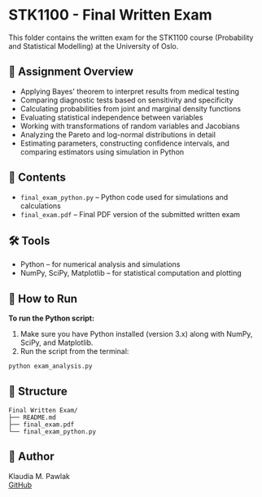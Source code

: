 # STK1100 - Final Written Exam

This folder contains the written exam for the STK1100 course (Probability and Statistical Modelling) at the University of Oslo.

## 📝 Assignment Overview

- Applying Bayes' theorem to interpret results from medical testing
- Comparing diagnostic tests based on sensitivity and specificity
- Calculating probabilities from joint and marginal density functions
- Evaluating statistical independence between variables
- Working with transformations of random variables and Jacobians
- Analyzing the Pareto and log-normal distributions in detail
- Estimating parameters, constructing confidence intervals, and comparing estimators using simulation in Python

## 📄 Contents

- `final_exam_python.py` – Python code used for simulations and calculations
- `final_exam.pdf` – Final PDF version of the submitted written exam

## 🛠 Tools

- Python – for numerical analysis and simulations
- NumPy, SciPy, Matplotlib – for statistical computation and plotting

## 🚀 How to Run

**To run the Python script:**

 1. Make sure you have Python installed (version 3.x) along with NumPy, SciPy, and Matplotlib.
 2. Run the script from the terminal:

```bash
python exam_analysis.py
```

## 📂 Structure

```
Final Written Exam/
├── README.md
├── final_exam.pdf
└── final_exam_python.py
```

## 👤 Author

Klaudia M. Pawlak  
[GitHub](https://github.com/klaudiapawlak)
